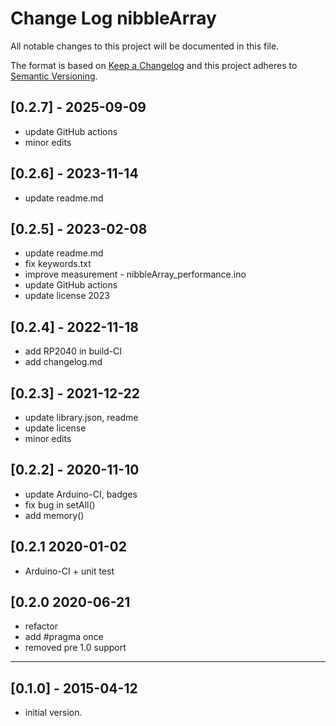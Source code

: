 # Change Log nibbleArray

All notable changes to this project will be documented in this file.

The format is based on [Keep a Changelog](http://keepachangelog.com/)
and this project adheres to [Semantic Versioning](http://semver.org/).


## [0.2.7] - 2025-09-09
- update GitHub actions
- minor edits

## [0.2.6] - 2023-11-14
- update readme.md

## [0.2.5] - 2023-02-08
- update readme.md
- fix keywords.txt
- improve measurement - nibbleArray_performance.ino
- update GitHub actions
- update license 2023

## [0.2.4] - 2022-11-18
- add RP2040 in build-CI
- add changelog.md

## [0.2.3] - 2021-12-22
- update library.json, readme
- update license
- minor edits

## [0.2.2] - 2020-11-10
- update Arduino-CI, badges
- fix bug in setAll()
- add memory()

## [0.2.1   2020-01-02
-  Arduino-CI + unit test

## [0.2.0   2020-06-21
- refactor
- add #pragma once
- removed pre 1.0 support

----

## [0.1.0] - 2015-04-12
- initial version.

